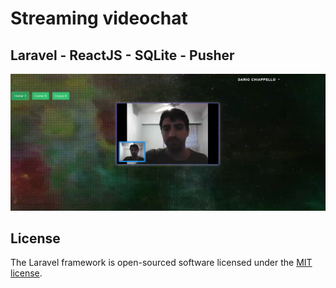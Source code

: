 # Streaming videochat 
## Laravel - ReactJS - SQLite - Pusher


[![ScreenShot](https://github.com/DarioChiappello/laravel-react-videochat/blob/main/videos/min.png)](https://youtu.be/yHWOOHVtRBk)




## License

The Laravel framework is open-sourced software licensed under the [MIT license](https://opensource.org/licenses/MIT).
